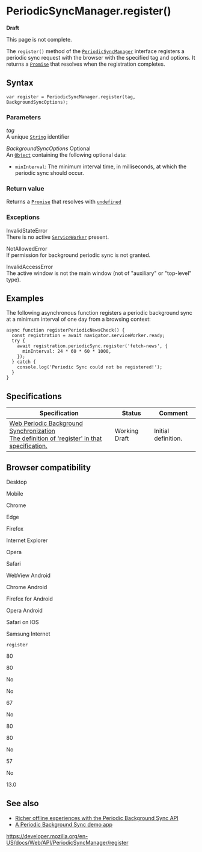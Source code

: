 # PeriodicSyncManager.register()

**Draft**

This page is not complete.

The `register()` method of the [`PeriodicSyncManager`](../periodicsyncmanager) interface registers a periodic sync request with the browser with the specified tag and options. It returns a [`Promise`](https://developer.mozilla.org/en-US/docs/Web/JavaScript/Reference/Global_Objects/Promise) that resolves when the registration completes.

## Syntax

    var register = PeriodicSyncManager.register(tag, BackgroundSyncOptions);

### Parameters

_tag_  
A unique [`String`](https://developer.mozilla.org/en-US/docs/Web/JavaScript/Reference/Global_Objects/String) identifier

_BackgroundSyncOptions_ <span class="badge inline optional">Optional</span>  
An [`Object`](https://developer.mozilla.org/en-US/docs/Web/JavaScript/Reference/Global_Objects/Object) containing the following optional data:

- `minInterval`: The minimum interval time, in milliseconds, at which the periodic sync should occur.

### Return value

Returns a [`Promise`](https://developer.mozilla.org/en-US/docs/Web/JavaScript/Reference/Global_Objects/Promise) that resolves with [`undefined`](https://developer.mozilla.org/en-US/docs/Web/JavaScript/Reference/Global_Objects/undefined)

### Exceptions

InvalidStateError  
There is no active [`ServiceWorker`](../serviceworker) present.

NotAllowedError  
If permission for background periodic sync is not granted.

InvalidAccessError  
The active window is not the main window (not of "auxiliary" or "top-level" type).

## Examples

The following asynchronous function registers a periodic background sync at a minimum interval of one day from a browsing context:

    async function registerPeriodicNewsCheck() {
      const registration = await navigator.serviceWorker.ready;
      try {
        await registration.periodicSync.register('fetch-news', {
          minInterval: 24 * 60 * 60 * 1000,
        });
      } catch {
        console.log('Periodic Sync could not be registered!');
      }
    }

## Specifications

<table><thead><tr class="header"><th>Specification</th><th>Status</th><th>Comment</th></tr></thead><tbody><tr class="odd"><td><a href="https://wicg.github.io/periodic-background-sync/#dom-periodicsyncmanager-register">Web Periodic Background Synchronization<br />
<span class="small">The definition of 'register' in that specification.</span></a></td><td><span class="spec-wd">Working Draft</span></td><td>Initial definition.</td></tr></tbody></table>

## Browser compatibility

Desktop

Mobile

Chrome

Edge

Firefox

Internet Explorer

Opera

Safari

WebView Android

Chrome Android

Firefox for Android

Opera Android

Safari on IOS

Samsung Internet

`register`

80

80

No

No

67

No

80

80

No

57

No

13.0

## See also

- [Richer offline experiences with the Periodic Background Sync API](https://web.dev/periodic-background-sync/)
- [A Periodic Background Sync demo app](https://webplatformapis.com/periodic_sync/periodicSync_improved.html)

<a href="https://developer.mozilla.org/en-US/docs/Web/API/PeriodicSyncManager/register" class="_attribution-link">https://developer.mozilla.org/en-US/docs/Web/API/PeriodicSyncManager/register</a>
